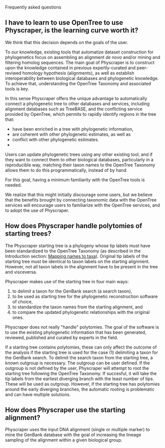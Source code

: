 Frequently asked questions

## I have to learn to use OpenTree to use Physcraper, is the learning curve worth it?

We think that this decision depends on the goals of the user.

To our knowledge, existing tools that automatize dataset construction for phylogenetics focus on assembling an alignment _de novo_ and/or mining and filtering homolog sequences.
The main goal of Physcraper is to construct upon the knowledge contained in previous expertly-curated and peer-reviwed homology hypothesis (alignments), as well as establish interoperability between biological databases and phylogenetic knowledge. To achieve that, understanding the OpenTree Taxonomy and associated tools is key.

In this sense Physcraper offers the unique advantage to automatically connect a phylogenetic tree to other databases and services, including alignment databases such as TreeBASE, and the conflicting service provided by OpenTree, which permits to rapidly identify regions in the tree that:
- have been enriched in a tree with phylogenetic information,
- are coherent with other phylogenetic estimates, as well as
- conflict with other phylogenetic estimates.
-
Users can update phylogenetic trees using any other existing tool, and if they want to connect them to other biological databases, particularly in a reproducible way, matching their taxon names to the OpenTree Taxonomy allows them to do this programmatically, instead of by hand.

For this goal, having a minimum familiarity with the OpenTree tools is needed.

We realize that this might initially discourage some users, but we believe that the benefits brought by connecting taxonomic data with the OpenTree services will encourage users to familiarize with the OpenTree services, and to adopt the use of Physcraper.


## How does Physcraper handle polytomies of starting trees?

The Physcraper starting tree is a phylogeny whose tip labels must have been standardized to the OpenTree Taxonomy (as described in the Introduction section:
[Mapping names to taxa](https://physcraper.readthedocs.io/en/latest/quick-start.html#updating-your-own-tree-and-alignment)).
Original tip labels of the starting tree must be identical to taxon labels on the starting alignment.
However, not all taxon labels in the alignment have to be present in the tree and
visceversa.

Physcraper makes use of the starting tree in four main ways:
1. to delimit a taxon for the GenBank search (a search taxon),
2. to be used as starting tree for the phylogenetic reconstruction software of choice,
3. to standardize the taxon names from the starting alignment, and
4. to compare the updated phylogenetic relationships with the original ones.


Physcraper does not really "handle" polytomies. The goal of the software is to use the
existing phylogenetic information that has been generated, reviewed, published and curated by experts in the field.

If a starting tree contains polytomies, these can only affect the outcome of the analysis if the starting tree is used for the case (1) delimiting a taxon for the GenBank search.
To delimit the search taxon from the starting tree, a known outgroup is necessary.
The outgroup can be user defined. If the outgroup is not defined by the user, Physcraper will attempt to root the starting tree following the OpenTree Taxonomy.
If succesful, it will take the tip labels from the earliest diverging branch with the least number of tips. These will be used as outgroup. However, if the starting tree has polytomies
around the early diverging branches,
the automatic rooting is problematic and can have multiple solutions.



## How does Physcraper use the starting alignment?

Physcraper uses the input DNA alignment (single or multiple marker) to mine the GenBank database with the goal of increasing the
lineage sampling of the alignment within a given biological group.
